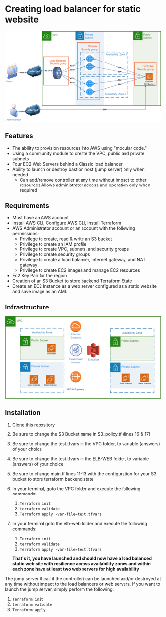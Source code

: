# Creating load balancer for static website

<img src="Load Balanced Static Websites.jpg">

## Features

- The ability to provision resources into AWS using "modular code."
- Using a community module to create the VPC, public and private subnets
- Four EC2 Web Servers behind a Classic load balancer
- Ability to launch or destroy bastion host (jump server) only when needed
  - Can add/remove controller at any time without impact to other resources
    Allows administrator access and operation only when required

## Requirements

- Must have an AWS account
- Install AWS CLI, Configure AWS CLI, Install Terraform
- AWS Administrator account or an account with the following permissions:
  - Privilege to create, read & write an S3 bucket
  - Privilege to create an IAM profile
  - Privilege to create VPC, subnets, and security groups
  - Privilege to create security groups
  - Privilege to create a load balancer, internet gateway, and NAT gateway
  - Privilege to create EC2 images and manage EC2 resources
- Ec2 Key Pair for the region
- Creation of an S3 Bucket to store backend Terraform State
- Create an EC2 Instance as a web server configured as a static website and save image as an AMI. 

## Infrastructure

<img src="Load Balanced Static Websites-infrastructure.png">

## Installation

1. Clone this repository

2. Be sure to change the S3 Bucket name in S3_policy.tf (lines 16 & 17)

3. Be sure to change the test.tfvars in the VPC folder, to variable (answers) of your choice

4. Be sure to change the test.tfvars in the ELB-WEB folder, to variable (answers) of your choice

5. Be sure to change main.tf lines 11-13 with the configuration for your S3 bucket to store terraform backend state

6. In your terminal, goto the VPC folder and execute the following commands:

   1. `Terraform init`
   2. `terraform validate`
   3. `Terraform apply -var-file=test.tfvars`

7. In your terminal goto the elb-web folder and execute the following commands:

   1. `Terraform init`
   2. `terraform validate`
   3. `Terraform apply -var-file=test.tfvars`

   **That's it, you have launched and should now have a load balanced static web site with resilience across availability zones and within each zone have at least two web servers for high availability** 



The jump server (I call it the controller) can be launched and/or destroyed at any time without impact to the load balancers or web servers.  If you want to launch the jump server, simply perform the following:

1. `Terraform init`
2. `terraform validate`
3. `Terraform apply`

